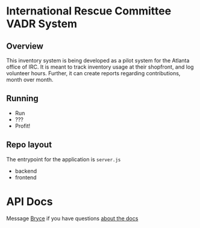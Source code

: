 # International Rescue Committee VADR System

## Overview

This inventory system is being developed as a pilot system for the Atlanta office of IRC. It is meant to track inventory usage at their shopfront, and log volunteer hours. Further, it can create reports regarding contributions, month over month.

## Running
- Run
- ???
- Profit!

## Repo layout

The entrypoint for the application is `server.js`

- backend
- frontend

# API Docs
Message [Bryce](https://github.com/Navbryce) if you have questions [about the docs](https://app.swaggerhub.com/apis-docs/navbryce/irc/1.0.0)
